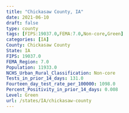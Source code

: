```yaml
---
title: "Chickasaw County, IA"
date: 2021-06-10
draft: false
type: county
tags: [FIPS:19037.0,FEMA:7.0,Non-core,Green]
categories: [IA]
County: Chickasaw County
State: IA
FIPS: 19037.0
FEMA_Region: 7.0
Population: 11933.0
NCHS_Urban_Rural_Classification: Non-core
Tests_in_prior_14_days: 131.0
Fourteen_day_test_rate_per_100000: 1098.0
Percent_Positivity_in_prior_14_days: 0.008
Level: Green
url: /states/IA/chickasaw-county
---
```



